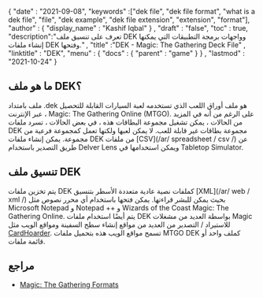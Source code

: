 {
  "date" : "2021-09-08",
  "keywords" :["dek file", "dek file format", "what is a dek file", "file", "dek example", "dek file extension", "extension", "format"],
  "author" : {
    "display_name" : "Kashif Iqbal"
} ,
  "draft" : "false",
  "toc" : true,
  "description":"تعرف على تنسيق ملف DEK وواجهات برمجة التطبيقات التي يمكنها إنشاء ملفات DEK وفتحها." ,
  "title" :"DEK - Magic: The Gathering Deck File" ,
  "linktitle" : "DEK",
  "menu" : {
    "docs" : {
      "parent" : "game"
}
} ,
  "lastmod" : "2021-10-24"
}

## ما هو ملف DEK؟

ملف بامتداد .dek هو ملف أوراق اللعب الذي تستخدمه لعبة السيارات القابلة للتحصيل عبر الإنترنت ، Magic: The Gathering Online (MTGO). على الرغم من أنه في المزيد من الحالات ، يمكن تشغيل مجموعة البطاقات هذه ، في بعض الحالات ، تسرد ملفات DEK مجموعة بطاقات غير قابلة للعب. لا يمكن لعبها ولكنها تعمل كمجموعة فرعية من مجموعة. يمكن إنشاء ملفات DEK من ملفات [CSV](/ar/ spreadsheet / csv /) عن طريق التصدير باستخدام Delver Lens ويمكن استخدامها في Tabletop Simulator.

## تنسيق ملف DEK

يتم تخزين ملفات DEK كملفات نصية عادية متعددة الأسطر بتنسيق [XML](/ar/ web / xml /) بحيث يمكن للبشر قراءتها. يمكن فتحها باستخدام أي محرر نصوص مثل Microsoft Notepad و Notepad ++ و Wizards of the Coast Magic: The Gathering Online. يتم أيضًا استخدام ملفات DEK بواسطة العديد من مشغلات Magic للاستيراد / التصدير من العديد من مواقع إنشاء سطح السفينة ومواقع الويب مثل [CardHoarder](https://www.cardhoarder.com/). تسمح مواقع الويب هذه بتحميل ملفات MTGO DEK كملف واحد أو قائمة ملفات.

## مراجع

* [Magic: The Gathering Formats](https://en.wikipedia.org/wiki/Magic:_The_Gathering_formats)

